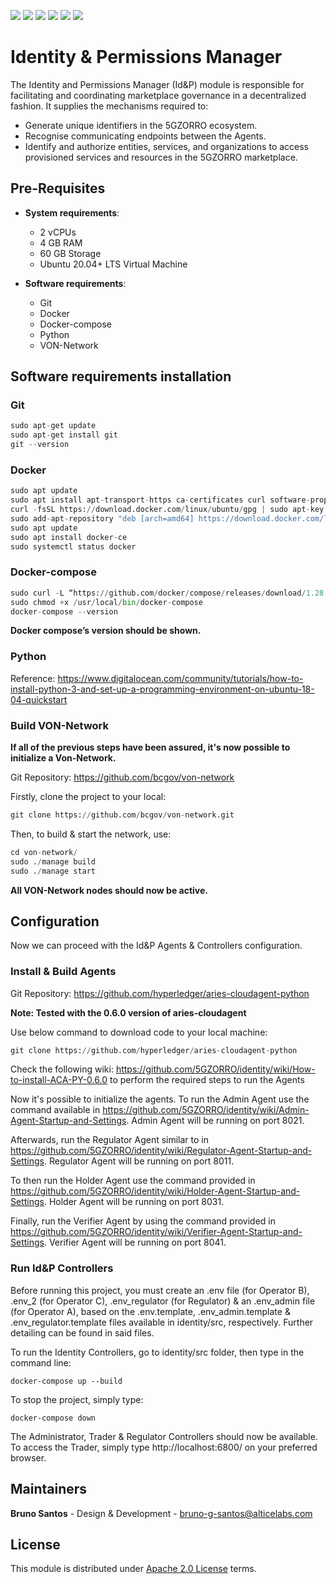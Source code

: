 ![](https://img.shields.io/badge/python-v3.9.6-brightgreen)
![](https://img.shields.io/badge/fastapi-latest-blue)
![](https://img.shields.io/badge/mongo-latest-blue)
![](https://img.shields.io/badge/docker%20compose-v3-2FBAE0)
[![](https://img.shields.io/badge/packages-up--to--date-brightgreen)](https://github.com/orgs/5GZORRO/packages?repo_name=identity)
[![](https://img.shields.io/badge/license-Apache--2.0-blueviolet)](https://github.com/5GZORRO/identity/blob/main/LICENSE)


# Identity & Permissions Manager
The Identity and Permissions Manager (Id&P) module is responsible for facilitating and coordinating marketplace governance in a decentralized fashion. It supplies the mechanisms required to:
*	Generate unique identifiers in the 5GZORRO ecosystem.
*	Recognise communicating endpoints between the Agents.
*	Identify and authorize entities, services, and organizations to access provisioned services and resources in the 5GZORRO marketplace. 


## Pre-Requisites 
* **System requirements**: 
  * 2 vCPUs
  * 4 GB RAM
  * 60 GB Storage
  * Ubuntu 20.04+ LTS Virtual Machine

* **Software requirements**: 
  * Git 
  * Docker
  * Docker-compose
  * Python
  * VON-Network

## Software requirements installation
### Git
```python
sudo apt-get update
sudo apt-get install git
git --version
```

### Docker
```python
sudo apt update
sudo apt install apt-transport-https ca-certificates curl software-properties-common
curl -fsSL https://download.docker.com/linux/ubuntu/gpg | sudo apt-key add -
sudo add-apt-repository "deb [arch=amd64] https://download.docker.com/linux/ubuntu bionic stable"
sudo apt update
sudo apt install docker-ce
sudo systemctl status docker
```

### Docker-compose
```python
sudo curl -L “https://github.com/docker/compose/releases/download/1.28.5/docker-compose-$(uname -s)-$(uname -m)” -o /usr/local/bin/docker-compose
sudo chmod +x /usr/local/bin/docker-compose
docker-compose --version
```
**Docker compose’s version should be shown.**

### Python
Reference: https://www.digitalocean.com/community/tutorials/how-to-install-python-3-and-set-up-a-programming-environment-on-ubuntu-18-04-quickstart

### Build VON-Network
**If all of the previous steps have been assured, it's now possible to initialize a Von-Network.**

Git Repository: https://github.com/bcgov/von-network

Firstly, clone the project to your local:
```python
git clone https://github.com/bcgov/von-network.git
```
Then, to build & start the network, use:
```python
cd von-network/
sudo ./manage build
sudo ./manage start
```
**All VON-Network nodes should now be active.**

## Configuration
Now we can proceed with the Id&P Agents & Controllers configuration.
### Install & Build Agents
Git Repository: https://github.com/hyperledger/aries-cloudagent-python

**Note: Tested with the 0.6.0 version of aries-cloudagent**

Use below command to download code to your local machine:
```python
git clone https://github.com/hyperledger/aries-cloudagent-python
```
Check the following wiki: https://github.com/5GZORRO/identity/wiki/How-to-install-ACA-PY-0.6.0 to perform the required steps to run the Agents

Now it's possible to initialize the agents. To run the Admin Agent use the command available in https://github.com/5GZORRO/identity/wiki/Admin-Agent-Startup-and-Settings. Admin Agent will be running on port 8021.

Afterwards, run the Regulator Agent similar to in https://github.com/5GZORRO/identity/wiki/Regulator-Agent-Startup-and-Settings.  Regulator Agent will be running on port 8011.

To then run the Holder Agent use the command provided in https://github.com/5GZORRO/identity/wiki/Holder-Agent-Startup-and-Settings. Holder Agent will be running on port 8031.

Finally, run the Verifier Agent by using the command provided in https://github.com/5GZORRO/identity/wiki/Verifier-Agent-Startup-and-Settings. Verifier Agent will be running on port 8041.

### Run Id&P Controllers

Before running this project, you must create an .env file (for Operator B), .env_2 (for Operator C), .env_regulator (for Regulator) & an .env_admin file (for Operator A), based on the .env.template, .env_admin.template & .env_regulator.template files available in identity/src, respectively. Further detailing can be found in said files.

To run the Identity Controllers, go to identity/src folder, then type in the command line:
```
docker-compose up --build
```
To stop the project, simply type:
```
docker-compose down
```
The Administrator, Trader & Regulator Controllers should now be available. To access the Trader, simply type http://localhost:6800/ on your preferred browser.

## Maintainers
**Bruno Santos** - Design & Development - bruno-g-santos@alticelabs.com

## License
This module is distributed under [Apache 2.0 License](LICENSE) terms.